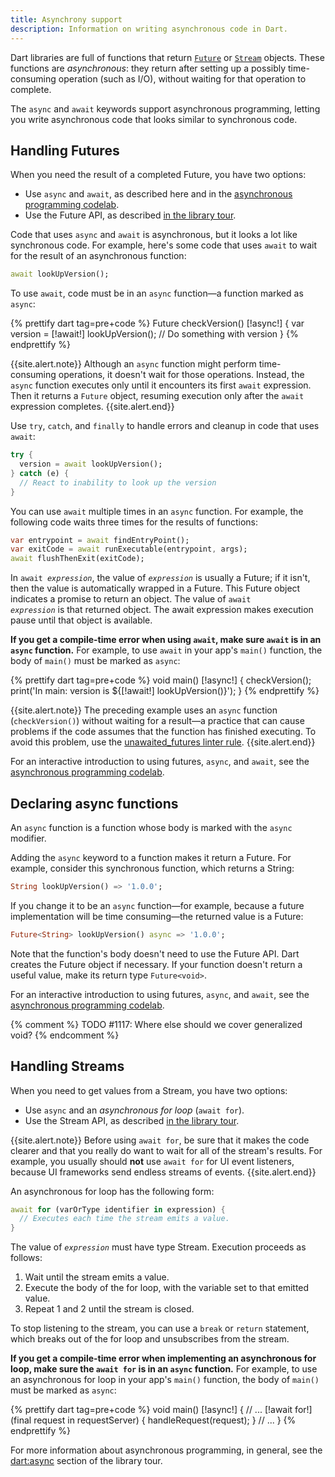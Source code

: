 ```yaml
---
title: Asynchrony support
description: Information on writing asynchronous code in Dart.
---
```


<?code-excerpt replace="/ *\/\/\s+ignore_for_file:[^\n]+\n//g; /(^|\n) *\/\/\s+ignore:[^\n]+\n/$1/g; /(\n[^\n]+) *\/\/\s+ignore:[^\n]+\n/$1\n/g; / *\/\/\s+ignore:[^\n]+//g; /([A-Z]\w*)\d\b/$1/g"?>

Dart libraries are full of functions that
return [`Future`][] or [`Stream`][] objects.
These functions are _asynchronous_:
they return after setting up
a possibly time-consuming operation
(such as I/O),
without waiting for that operation to complete.

The `async` and `await` keywords support asynchronous programming,
letting you write asynchronous code that
looks similar to synchronous code.


## Handling Futures

When you need the result of a completed Future,
you have two options:

* Use `async` and `await`, as described here and in the
  [asynchronous programming codelab](/codelabs/async-await).
* Use the Future API, as described
  [in the library tour](/guides/libraries/library-tour#future).

Code that uses `async` and `await` is asynchronous,
but it looks a lot like synchronous code.
For example, here's some code that uses `await`
to wait for the result of an asynchronous function:

<?code-excerpt "misc/lib/language_tour/async.dart (await-lookUpVersion)"?>
```dart
await lookUpVersion();
```

To use `await`, code must be in an `async` function—a
function marked as `async`:

<?code-excerpt "misc/lib/language_tour/async.dart (checkVersion)" replace="/async|await/[!$&!]/g"?>
{% prettify dart tag=pre+code %}
Future<void> checkVersion() [!async!] {
  var version = [!await!] lookUpVersion();
  // Do something with version
}
{% endprettify %}

{{site.alert.note}}
  Although an `async` function might perform time-consuming operations, 
  it doesn't wait for those operations. 
  Instead, the `async` function executes only
  until it encounters its first `await` expression.
  Then it returns a `Future` object,
  resuming execution only after the `await` expression completes.
{{site.alert.end}}

Use `try`, `catch`, and `finally` to handle errors and cleanup
in code that uses `await`:

<?code-excerpt "misc/lib/language_tour/async.dart (try-catch)"?>
```dart
try {
  version = await lookUpVersion();
} catch (e) {
  // React to inability to look up the version
}
```

You can use `await` multiple times in an `async` function.
For example, the following code waits three times
for the results of functions:

<?code-excerpt "misc/lib/language_tour/async.dart (repeated-await)"?>
```dart
var entrypoint = await findEntryPoint();
var exitCode = await runExecutable(entrypoint, args);
await flushThenExit(exitCode);
```

In <code>await <em>expression</em></code>,
the value of <code><em>expression</em></code> is usually a Future;
if it isn't, then the value is automatically wrapped in a Future.
This Future object indicates a promise to return an object.
The value of <code>await <em>expression</em></code> is that returned object.
The await expression makes execution pause until that object is available.

**If you get a compile-time error when using `await`,
make sure `await` is in an `async` function.**
For example, to use `await` in your app's `main()` function,
the body of `main()` must be marked as `async`:

<?code-excerpt "misc/lib/language_tour/async.dart (main)" replace="/async|await/[!$&!]/g"?>
{% prettify dart tag=pre+code %}
void main() [!async!] {
  checkVersion();
  print('In main: version is ${[!await!] lookUpVersion()}');
}
{% endprettify %}

{{site.alert.note}}
  The preceding example uses an `async` function (`checkVersion()`)
  without waiting for a result—a practice that can cause problems
  if the code assumes that the function has finished executing.
  To avoid this problem,
  use the [unawaited_futures linter rule][].
{{site.alert.end}}

For an interactive introduction to using futures, `async`, and `await`,
see the [asynchronous programming codelab](/codelabs/async-await).


## Declaring async functions

An `async` function is a function whose body is marked with
the `async` modifier.

Adding the `async` keyword to a function makes it return a Future.
For example, consider this synchronous function,
which returns a String:

<?code-excerpt "misc/lib/language_tour/async.dart (sync-lookUpVersion)"?>
```dart
String lookUpVersion() => '1.0.0';
```

If you change it to be an `async` function—for example,
because a future implementation will be time consuming—the
returned value is a Future:

<?code-excerpt "misc/lib/language_tour/async.dart (async-lookUpVersion)"?>
```dart
Future<String> lookUpVersion() async => '1.0.0';
```

Note that the function's body doesn't need to use the Future API.
Dart creates the Future object if necessary.
If your function doesn't return a useful value,
make its return type `Future<void>`.

For an interactive introduction to using futures, `async`, and `await`,
see the [asynchronous programming codelab](/codelabs/async-await).

{% comment %}
TODO #1117: Where else should we cover generalized void?
{% endcomment %}


## Handling Streams

When you need to get values from a Stream,
you have two options:

* Use `async` and an _asynchronous for loop_ (`await for`).
* Use the Stream API, as described
  [in the library tour](/guides/libraries/library-tour#stream).

{{site.alert.note}}
  Before using `await for`, be sure that it makes the code clearer and that you
  really do want to wait for all of the stream's results. For example, you
  usually should **not** use `await for` for UI event listeners, because UI
  frameworks send endless streams of events.
{{site.alert.end}}

An asynchronous for loop has the following form:

<?code-excerpt "misc/lib/language_tour/async.dart (await-for)"?>
```dart
await for (varOrType identifier in expression) {
  // Executes each time the stream emits a value.
}
```

The value of <code><em>expression</em></code> must have type Stream.
Execution proceeds as follows:

1. Wait until the stream emits a value.
2. Execute the body of the for loop,
   with the variable set to that emitted value.
3. Repeat 1 and 2 until the stream is closed.

To stop listening to the stream,
you can use a `break` or `return` statement,
which breaks out of the for loop
and unsubscribes from the stream.

**If you get a compile-time error when implementing an asynchronous for loop,
make sure the `await for` is in an `async` function.**
For example, to use an asynchronous for loop in your app's `main()` function,
the body of `main()` must be marked as `async`:

<?code-excerpt "misc/lib/language_tour/async.dart (number_thinker)" replace="/async|await for/[!$&!]/g"?>
{% prettify dart tag=pre+code %}
void main() [!async!] {
  // ...
  [!await for!] (final request in requestServer) {
    handleRequest(request);
  }
  // ...
}
{% endprettify %}

For more information about asynchronous programming, in general, see the
[dart:async](/guides/libraries/library-tour#dartasync---asynchronous-programming)
section of the library tour.

[`Future`]: {{site.dart-api}}/{{site.data.pkg-vers.SDK.channel}}/dart-async/Future-class.html
[`Stream`]: {{site.dart-api}}/{{site.data.pkg-vers.SDK.channel}}/dart-async/Stream-class.html
[unawaited_futures linter rule]: /tools/linter-rules#unawaited_futures
